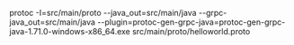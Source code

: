 protoc -I=src/main/proto --java_out=src/main/java --grpc-java_out=src/main/java --plugin=protoc-gen-grpc-java=protoc-gen-grpc-java-1.71.0-windows-x86_64.exe src/main/proto/helloworld.proto
